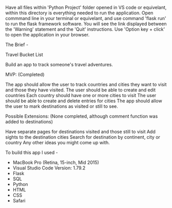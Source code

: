 Have all files within 'Python Project' folder opened in VS code or equivelant, within this directory is everything needed to run the application. 
Open commmand line in your terminal or equivelant, and use command 'flask run' to run the flask framework software.
You will see the link displayed between the 'Warning' statement and the 'Quit' instructions.
Use 'Option key + click' to open the application in your browser.

The Brief - 

Travel Bucket List

Build an app to track someone's travel adventures.

MVP: (Completed)

The app should allow the user to track countries and cities they want to visit and those they have visited.
The user should be able to create and edit countries
Each country should have one or more cities to visit
The user should be able to create and delete entries for cities
The app should allow the user to mark destinations as visited or still to see.

Possible Extensions: (None completed, although comment function was added to destinations)

Have separate pages for destinations visited and those still to visit
Add sights to the destination cities
Search for destination by continent, city or country
Any other ideas you might come up with.

To build this app I used - 

- MacBook Pro (Retina, 15-inch, Mid 2015)
- Visual Studio Code Version: 1.79.2
- Flask
- SQL
- Python
- HTML
- CSS
- Safari

